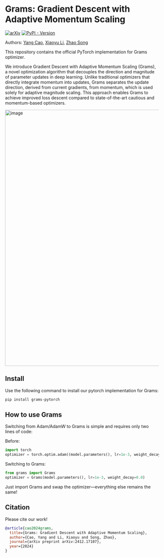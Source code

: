 # Grams: Gradient Descent with Adaptive Momentum Scaling
[![arXiv](https://img.shields.io/badge/arXiv-2412.17107-b31b1b.svg)](https://arxiv.org/abs/2412.17107) [![PyPI - Version](https://img.shields.io/pypi/v/grams-pytorch)](https://pypi.org/project/grams-pytorch/)

Authors: [Yang Cao](https://scholar.google.com/citations?user=pCrKkUQAAAAJ), [Xiaoyu Li](https://scholar.google.com/citations?hl=en&user=WgiSk4AAAAAJ), [Zhao Song](https://scholar.google.com/citations?user=yDZct7UAAAAJ)

This repository contains the official PyTorch implementation for Grams optimizer.

We introduce Gradient Descent with Adaptive Momentum Scaling (Grams), a novel optimization algorithm that decouples the direction and magnitude of parameter updates in deep learning. Unlike traditional optimizers that directly integrate momentum into updates, Grams separates the update direction, derived from current gradients, from momentum, which is used solely for adaptive magnitude scaling. This approach enables Grams to achieve improved loss descent compared to state-of-the-art cautious and momentum-based optimizers.

<img width="838" alt="image" src="https://github.com/user-attachments/assets/54f77c6c-54f8-480f-9070-11f0c5060cd0" />

## Install

Use the following command to install our pytorch implementation for Grams:
```bash
pip install grams-pytorch
```

## How to use Grams

Switching from Adam/AdamW to Grams is simple and requires only two lines of code:

Before:
```python
import torch
optimizer = torch.optim.adam((model.parameters(), lr=1e-3, weight_decay=0.0)
```

Switching to Grams:
```python
from grams import Grams
optimizer = Grams(model.parameters(), lr=1e-3, weight_decay=0.0)
```
Just import Grams and swap the optimizer—everything else remains the same!

## Citation

Please cite our work!
```bibtex
@article{cao2024grams,
  title={Grams: Gradient Descent with Adaptive Momentum Scaling},
  author={Cao, Yang and Li, Xiaoyu and Song, Zhao},
  journal={arXiv preprint arXiv:2412.17107},
  year={2024}
}
```
